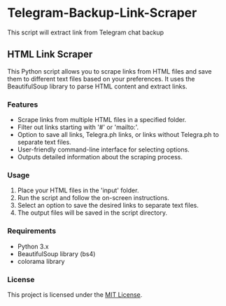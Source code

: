 # Telegram-Backup-Link-Scraper
This script will extract link from Telegram chat backup 

## HTML Link Scraper

This Python script allows you to scrape links from HTML files and save them to different text files based on your preferences. It uses the BeautifulSoup library to parse HTML content and extract links.

### Features

- Scrape links from multiple HTML files in a specified folder.
- Filter out links starting with '#' or 'mailto:'.
- Option to save all links, Telegra.ph links, or links without Telegra.ph to separate text files.
- User-friendly command-line interface for selecting options.
- Outputs detailed information about the scraping process.

### Usage

1. Place your HTML files in the 'input' folder.
2. Run the script and follow the on-screen instructions.
3. Select an option to save the desired links to separate text files.
4. The output files will be saved in the script directory.

### Requirements

- Python 3.x
- BeautifulSoup library (bs4)
- colorama library

### License

This project is licensed under the [MIT License](LICENSE).

